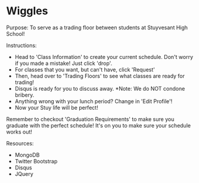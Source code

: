 Wiggles
===========

Purpose:
To serve as a trading floor between students at Stuyvesant High School!

Instructions:
<ul>
<li>Head to 'Class Information' to create your current schedule. Don't worry if you made a mistake! Just click 'drop'.</li>
<li>For classes that you want, but can't have, click 'Request'</li>
<li>Then, head over to 'Trading Floors' to see what classes are ready for trading!</li>
<li>Disqus is ready for you to discuss away. *Note: We do NOT condone bribery.</li>
<li>Anything wrong with your lunch period? Change in 'Edit Profile'!</li>
<li>Now your Stuy life will be perfect!</li>
</ul>
Remember to checkout 'Graduation Requirements' to make sure you graduate with the perfect schedule!
It's on you to make sure your schedule works out!

Resources:
<ul>
<li>MongoDB</li>
<li>Twitter Bootstrap</li>
<li>Disqus</li>
<li>JQuery</li>
</ul>


